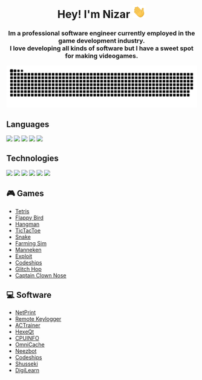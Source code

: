 <div align="center">
  <h1 align="center">Hey! I'm Nizar <img width="35" src="https://github.com/1999AZZAR/1999AZZAR/blob/main/resources/img/waving.gif"> </h1>
  <h3 align="center">Im a professional software engineer currently employed in the game development industry. </br> I love developing all kinds of software but I have a sweet spot for making videogames.</h3>
</div>

<div align="center">
  <a href="https://1999azzar.github.io/1999AZZAR/">
  <img  src="https://github.com/1999AZZAR/1999AZZAR/blob/main/resources/img/grid-snake.svg"
       alt="snake" /></a>
</div>

<div>
  <h2> Languages </h2>
  <img src="https://img.shields.io/badge/-C++-grey?logo=cplusplus&logoColor=white">
  <img src="https://img.shields.io/badge/-C%23-grey?logo=csharp&logoColor=white">
  <img src="https://img.shields.io/badge/-Python-grey?logo=python&logoColor=white">
  <img src="https://img.shields.io/badge/-Assembly-grey?ogoColor=white">
  <img src="https://img.shields.io/badge/-GDScript-grey?ogoColor=white">
</div>

<div>
  <h2> Technologies </h2>
  <img src="https://img.shields.io/badge/-Unreal%20Engine-grey?logo=unreal-engine&logoColor=white">
  <img src="https://img.shields.io/badge/-Unity-grey?logo=unity">
  <img src="https://img.shields.io/badge/-Godot-grey?logo=godot-engine&logoColor=white">
  <img src="https://img.shields.io/badge/-Git-grey?logo=git&logoColor=white">
  <img src="https://img.shields.io/badge/-Perforce-grey?logo=csharp&logoColor=white">
  <img src="https://img.shields.io/badge/-Python-grey?logo=python&logoColor=white">
</div>

<div>
  <h2> 🎮 Games </h2>
  <ul>
    <li> <a href="https://github.com/Nizar1999/Yet-Another-Tetris-Clone"> Tetris </a> </li>
    <li> <a href="https://github.com/Nizar1999/Yet-Another-Flappy-Bird-Clone"> Flappy Bird </a> </li>
    <li> <a href="https://github.com/Nizar1999/Yet-Another-Hangman-Clone"> Hangman </a> </li>
    <li> <a href="https://github.com/Nizar1999/Unbeatable-TicTacToe"> TicTacToe </a> </li>
    <li> <a href="https://github.com/Nizar1999/Yet-Another-Snake-Clone"> Snake </a> </li>
    <li> <a href="https://github.com/Nizar1999/Farming-Sim"> Farming Sim </a> </li>
    <li> <a href="https://github.com/Nizar1999/Manneken"> Manneken </a> </li>
    <li> <a href="https://github.com/Nizar1999/Expl01t"> Exploit </a> </li>
    <li> <a href="https://github.com/Nizar1999/Codeships"> Codeships </a> </li>
    <li> <a href="https://github.com/Nizar1999/Glitch-Hop"> Glitch Hop </a> </li>
    <li> <a href="https://github.com/Nizar1999/Captain-Clown-Nose"> Captain Clown Nose </a> </li>
  </ul>
</div>

<div>
<h2> 💻 Software </h2>
   <ul>
    <li> <a href="https://github.com/Nizar1999/NetPrint"> NetPrint </a> </li>
    <li> <a href="https://github.com/Nizar1999/Remote-Keylogger"> Remote Keylogger </a> </li>
    <li> <a href="https://github.com/Nizar1999/ACTrainer"> ACTrainer </a> </li>
    <li> <a href="https://github.com/Nizar1999/HexeQt"> HexeQt </a> </li>
    <li> <a href="https://github.com/Nizar1999/CPUINFO"> CPUINFO </a> </li>
    <li> <a href="https://github.com/Nizar1999/OmniCache"> OmniCache </a> </li>
    <li> <a href="https://github.com/Nizar1999/Neezbot"> Neezbot </a> </li>
    <li> <a href="https://github.com/Nizar1999/Codeships"> Codeships </a> </li>
    <li> <a href="https://github.com/Nizar1999/Shusseki"> Shusseki </a> </li>
    <li> <a href="https://github.com/Nizar1999/DigiLearn"> DigiLearn </a> </li>
  </ul>
</div>
